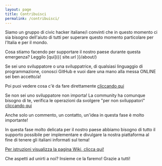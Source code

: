 ```yaml
---
layout: page
title: Contribuisci
permalink: /contribuisci/
---
```


Siamo un gruppo di civic hacker italiane/i convinti che in questo momento ci sia bisogno dell'aiuto di tutti per superare questo momento particolare per l'Italia e per il mondo.

Cosa stiamo facendo per supportare il nostro paese durante questa emergenza? Leggilo [qui]({{ site.url }}/about/)

Se sei uno sviluppatore o una sviluppatrice, di qualsiasi linguaggio di programmazione, conosci GitHub e vuoi dare una mano alla messa ONLINE sei ben accetto/a!

Poi puoi vedere cosa c'è da fare direttamente [cliccando qui](https://github.com/emergenzeHack/covid19italia/issues)

Se non sei uno sviluppatore non importa! La community ha comunque bisogno di te,
verifica le operazioni da svolgere "per non sviluppatori" [cliccando qui](https://github.com/emergenzeHack/covid19italia/issues)

Anche solo un commento, un contatto, un'idea in questa fase è molto importante!

In questa fase molto delicata per il nostro paese abbiamo bisogno di tutto il supporto possibile per implementare e divulgare la nostra piattaforma al fine di tenere gli italiani informati sul tema!

[Per istruzioni visualizza la pagina Wiki, clicca qui!](https://github.com/emergenzeHack/covid19italia/wiki)

Che aspetti ad unirti a noi?
Insieme ce la faremo!
Grazie a tutti!
